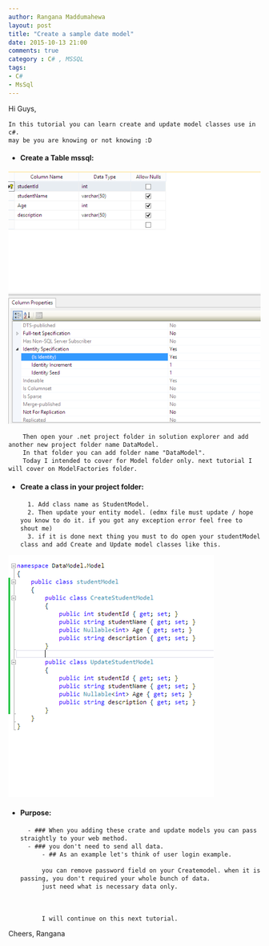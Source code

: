 ```yaml
---
author: Rangana Maddumahewa
layout: post
title: "Create a sample date model"
date: 2015-10-13 21:00
comments: true
category : C# , MSSQL
tags:
- C#
- MsSql
---
```


 Hi Guys, 
 
	In this tutorial you can learn create and update model classes use in c#.
	may be you are knowing or not knowing :D 

- #### Create a Table mssql: 


![Create Student Table](https://github.com/rbasehewa/rbasehewa.github.io/blob/master/images/image1.png?raw=true "Create Student Table")

		Then open your .net project folder in solution explorer and add another new project folder name DataModel.
		In that folder you can add folder name "DataModel".
		Today I intended to cover for Model folder only. next tutorial I will cover on ModelFactories folder.

- #### Create a class in your project folder: 

		1. Add class name as StudentModel.
		2. Then update your entity model. (edmx file must update / hope you know to do it. if you got any exception error feel free to shout me)
		3. if it is done next thing you must to do open your studentModel class and add Create and Update model classes like this.
   	
![Create and update model class](https://github.com/rbasehewa/rbasehewa.github.io/blob/master/images/image2.png?raw=true "Create and Update")

- #### Purpose:

		- ### When you adding these crate and update models you can pass straightly to your web method.
		- ### you don't need to send all data. 
			- ## As an example let's think of user login example.
			
			you can remove password field on your Createmodel. when it is passing, you don't required your whole bunch of data. 
			just need what is necessary data only.
			
			
			
			I will continue on this next tutorial.



Cheers,
Rangana
